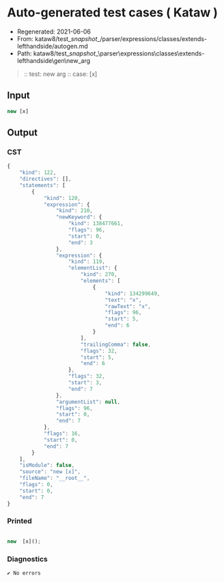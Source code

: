 # Auto-generated test cases ( Kataw )
- Regenerated: 2021-06-06
- From: kataw8/test\__snapshot__/parser/expressions/classes/extends-lefthandside/autogen.md
- Path: kataw8/test\__snapshot__\parser\expressions\classes\extends-lefthandside\gen\new_arg
> :: test: new arg
> :: case: [x]
## Input

`````js
new [x]
`````
## Output

### CST

```javascript
{
    "kind": 122,
    "directives": [],
    "statements": [
        {
            "kind": 120,
            "expression": {
                "kind": 210,
                "newKeyword": {
                    "kind": 138477661,
                    "flags": 96,
                    "start": 0,
                    "end": 3
                },
                "expression": {
                    "kind": 119,
                    "elementList": {
                        "kind": 270,
                        "elements": [
                            {
                                "kind": 134299649,
                                "text": "x",
                                "rawText": "x",
                                "flags": 96,
                                "start": 5,
                                "end": 6
                            }
                        ],
                        "trailingComma": false,
                        "flags": 32,
                        "start": 5,
                        "end": 6
                    },
                    "flags": 32,
                    "start": 3,
                    "end": 7
                },
                "argumentList": null,
                "flags": 96,
                "start": 0,
                "end": 7
            },
            "flags": 16,
            "start": 0,
            "end": 7
        }
    ],
    "isModule": false,
    "source": "new [x]",
    "fileName": "__root__",
    "flags": 0,
    "start": 0,
    "end": 7
}
```

### Printed

```javascript

new  [x]();
```

### Diagnostics

```javascript
✔ No errors
```

